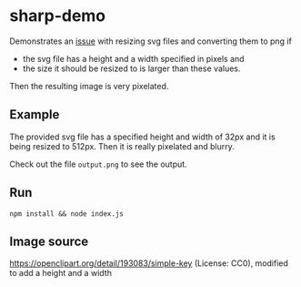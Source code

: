 # sharp-demo

Demonstrates an [issue](https://github.com/lovell/sharp/issues/1421) with resizing svg files and converting them to png if

* the svg file has a height and a width specified in pixels and
* the size it should be resized to is larger than these values.

Then the resulting image is very pixelated.

## Example

The provided svg file has a specified height and width of 32px and it is being resized to 512px. Then it is really pixelated and blurry.

Check out the file `output.png` to see the output.

## Run

```
npm install && node index.js
```

## Image source

https://openclipart.org/detail/193083/simple-key (License: CC0), modified to add a height and a width